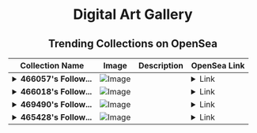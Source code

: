 <div align="center">

# Digital Art Gallery

## Trending Collections on OpenSea

| Collection Name                       | Image                                                                                     | Description                       | OpenSea Link                                                                                          |
|---------------------------------------|-------------------------------------------------------------------------------------------|-----------------------------------|--------------------------------------------------------------------------------------------------------|
| **<details><summary>466057's Follow...</summary>466057's Follower</details>** | ![Image](https://i.seadn.io/s/raw/files/19f9f090920392cc3650cbdf4361755b.png?w=500&auto=format?w=200&auto=format) |  | <details><summary>Link</summary>[466057's Follower](https://opensea.io/collection/466057-s-follower)</details> |
| **<details><summary>466018's Follow...</summary>466018's Follower</details>** | ![Image](https://i.seadn.io/s/raw/files/19f9f090920392cc3650cbdf4361755b.png?w=500&auto=format?w=200&auto=format) |  | <details><summary>Link</summary>[466018's Follower](https://opensea.io/collection/466018-s-follower)</details> |
| **<details><summary>469490's Follow...</summary>469490's Follower</details>** | ![Image](https://i.seadn.io/s/raw/files/19f9f090920392cc3650cbdf4361755b.png?w=500&auto=format?w=200&auto=format) |  | <details><summary>Link</summary>[469490's Follower](https://opensea.io/collection/469490-s-follower)</details> |
| **<details><summary>465428's Follow...</summary>465428's Follower</details>** | ![Image](https://i.seadn.io/s/raw/files/19f9f090920392cc3650cbdf4361755b.png?w=500&auto=format?w=200&auto=format) |  | <details><summary>Link</summary>[465428's Follower](https://opensea.io/collection/465428-s-follower)</details> |

</div>
